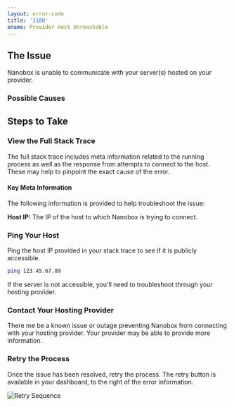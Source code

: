 ```yaml
---
layout: error-code
title: '1100'
ename: Provider Host Unreachable
---
```


## The Issue
Nanobox is unable to communicate with your server(s) hosted on your provider.

### Possible Causes

## Steps to Take

### View the Full Stack Trace
The full stack trace includes meta information related to the running process as well as the response from attempts to connect to the host. These may help to pinpoint the exact cause of the error.

#### Key Meta Information
The following information is provided to help troubleshoot the issue:

**Host IP:** The IP of the host to which Nanobox is trying to connect.

### Ping Your Host
Ping the host IP provided in your stack trace to see if it is publicly accessible.

```bash
ping 123.45.67.89
```

If the server is not accessible, you'll need to troubleshoot through your hosting provider.

### Contact Your Hosting Provider
There me be a known issue or outage preventing Nanobox from connecting with your hosting provider. Your provider may be able to provide more information.

### Retry the Process
Once the issue has been resolved, retry the process. The retry button is available in your dashboard, to the right of the error information.

![Retry Sequence](process-retry.png)
